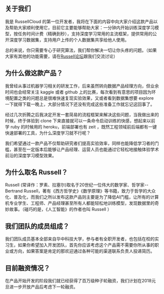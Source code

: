 
## 关于我们

我是 RussellCloud 的第一位开发者，我将在下面的内容中向大家介绍这款产品以及帮助大家顺利使用它，目前它主要能够帮助大家：一分钟内开始训练深度学习模型，按任务时间计费（精确到秒），支持深度学习常用的主流框架，提供常用的公开深度学习数据集，支持用户上传的个人数据集共享给他人使用。

总的来说，你只需要专心于研究算法，我们帮你解决一切让你头疼的问题。（如果大家有其他的功能需要，请在[Russell论坛](http://forum.russellcloud.com/)跟我们交流讨论）

## 为什么做这款产品？
我曾经从事过机器学习相关的研发工作，后来虽然转向数据产品经理方向，但业余时间也会经常关注 kaggle 或者 github 上的比赛，每次看到有意思的项目因为环境配置之类的问题总是很难快速复现实验效果，又或者看到数据集想要 explore 一下就得下载一晚上，大部分情况下还没有完成这些准备工作就忘记这回事了。

经过几次折腾之后我决定开发一套简易的流程框架来解决这些问题，当我做出来的时候，终于体验到 clone 下来直接就可以一条命令启动训练的快感，想起来以前学 ruby 的时候用的 heroku，前端部署也有 zeit ，既然工程领域前后端都有一键快速部署的工具，为什么深度学习就不行呢？

我们希望通过一款产品不仅帮助研究者们提高实验效率，同样也能降低学习者的门槛，甚至在一定版本后能够让产品经理、运营人员也能通过它轻松地接触体验学术前沿的深度学习模型效果。

## 为什么取名 Russell？
Russell (常译作：罗素、拉塞尔)取名于20世纪一位伟大的数学家、哲学家--Bertrand Russell，著有《西方哲学史》《数学原理》等书籍，致力于哲学的大众化、普及化，而我们之所以发布这款产品则主要是为了降低AI门槛，让所有的计算机专业学生、工程师、产品经理甚至所有人都能轻松地训练模型，发现数据里的奇妙故事。（碰巧的是，《人工智能》的作者也叫 Russell ）


## 我们团队的成员组成？
我们团队成员基本全部来自华中科技大学，参与者有全职开发者，也包括在校的实习生，如果你希望加入开发团队，首先你应该考虑这个产品需不需要你所从事的职业或方向，如果答案是肯定的那欢迎通过各种可能的渠道联系负责人投递简历。

## 目前融资情况？

在产品开始开发的阶段我们就已经获得了百万级种子轮融资，我们计划在2018元旦进一步开放产品后考虑下一轮融资。


